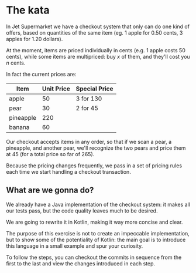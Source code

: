 The kata
========
In Jet Supermarket we have a checkout system that only can do one kind of offers, 
based on quantities of the same item (eg. 1 apple for 0.50 cents, 3 apples for 1.20 dollars).  

At the moment, items are priced individually in cents (e.g. 1 apple costs 50 cents), 
while some items are multipriced: buy _x_ of them, and they'll cost you _n_ cents.   

In fact the current prices are:  

|Item       | Unit Price  | Special Price |   
|-----------|-------------|---------------|
| apple     | 50          | 3 for 130     |   
| pear      | 30          | 2 for 45      |   
| pineapple | 220         |               |   
| banana    | 60          |               |   


Our checkout accepts items in any order, so that if we scan a pear, a pineapple, 
and another pear, we'll recognize the two pears and price them at 45 
(for a total price so far of 265).

Because the pricing changes frequently, we pass in a set of pricing rules 
each time we start handling a checkout transaction.  


What are we gonna do?
---------------------
We already have a Java implementation of the checkout system: it makes all our tests pass,
 but the code quality leaves much to be desired.
 
We are going to rewrite it in Kotlin, making it way more concise and clear.

The purpose of this exercise is not to create an impeccable implementation, 
 but to show some of the potentiality of Kotlin: the main goal is to introduce 
 this language in a small example and spur your curiosity.
 
To follow the steps, you can checkout the commits in sequence from the first to the last
 and view the changes introduced in each step.